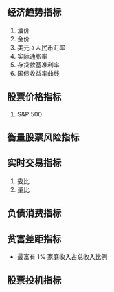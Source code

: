 ## 经济趋势指标

1. 油价
2. 金价
3. 美元->人民币汇率
6. 实际通胀率
7. 存贷款基准利率
8. 国债收益率曲线

## 股票价格指标
1. S&P 500

## 衡量股票风险指标

## 实时交易指标

1. 委比
2. 量比

## 负债消费指标

## 贫富差距指标

* 最富有 1% 家庭收入占总收入比例

## 股票投机指标


